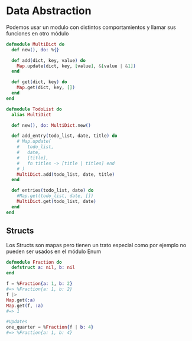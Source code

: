 # Data Abstraction
 
Podemos usar un modulo con distintos comportamientos y llamar sus funciones en otro módulo

```elixir
defmodule MultiDict do
  def new(), do: %{}

  def add(dict, key, value) do
    Map.update(dict, key, [value], &[value | &1])
  end

  def get(dict, key) do
    Map.get(dict, key, [])
  end
end

defmodule TodoList do
  alias MultiDict

  def new(), do: MultiDict.new()

  def add_entry(todo_list, date, title) do
    # Map.update(
    #   todo_list,
    #   date,
    #   [title],
    #   fn titles -> [title | titles] end
    # )
    MultiDict.add(todo_list, date, title)
  end

  def entries(todo_list, date) do
    #Map.get(todo_list, date, [])
    MultiDict.get(todo_list, date)
  end
end

```

## Structs

Los Structs son mapas pero tienen un trato especial como por ejemplo no pueden ser usados en el módulo
Enum


```elixir
defmodule Fraction do
  defstruct a: nil, b: nil
end

f = %Fraction{a: 1, b: 2}
#=> %Fraction{a: 1, b: 2}
f |> 
Map.get(:a)
Map.get(f, :a)
#=> 1

#Updates
one_quarter = %Fraction{f | b: 4}
#=> %Fraction{a: 1, b: 4}
```


